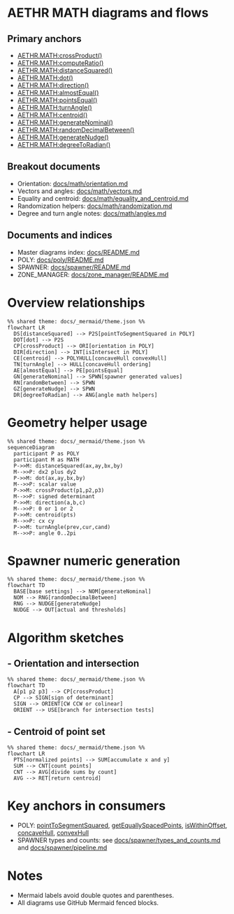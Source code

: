 # AETHR MATH diagrams and flows

## Primary anchors
- [AETHR.MATH:crossProduct()](https://github.com/Gh0st352/AETHR/blob/main/dev/MATH_.lua#L29)
- [AETHR.MATH:computeRatio()](https://github.com/Gh0st352/AETHR/blob/main/dev/MATH_.lua#L43)
- [AETHR.MATH:distanceSquared()](https://github.com/Gh0st352/AETHR/blob/main/dev/MATH_.lua#L58)
- [AETHR.MATH:dot()](https://github.com/Gh0st352/AETHR/blob/main/dev/MATH_.lua#L75)
- [AETHR.MATH:direction()](https://github.com/Gh0st352/AETHR/blob/main/dev/MATH_.lua#L96)
- [AETHR.MATH:almostEqual()](https://github.com/Gh0st352/AETHR/blob/main/dev/MATH_.lua#L118)
- [AETHR.MATH:pointsEqual()](https://github.com/Gh0st352/AETHR/blob/main/dev/MATH_.lua#L129)
- [AETHR.MATH:turnAngle()](https://github.com/Gh0st352/AETHR/blob/main/dev/MATH_.lua#L142)
- [AETHR.MATH:centroid()](https://github.com/Gh0st352/AETHR/blob/main/dev/MATH_.lua#L157)
- [AETHR.MATH:generateNominal()](https://github.com/Gh0st352/AETHR/blob/main/dev/MATH_.lua#L181)
- [AETHR.MATH:randomDecimalBetween()](https://github.com/Gh0st352/AETHR/blob/main/dev/MATH_.lua#L215)
- [AETHR.MATH:generateNudge()](https://github.com/Gh0st352/AETHR/blob/main/dev/MATH_.lua#L233)
- [AETHR.MATH:degreeToRadian()](https://github.com/Gh0st352/AETHR/blob/main/dev/MATH_.lua#L252)

## Breakout documents
- Orientation: [docs/math/orientation.md](orientation.md)
- Vectors and angles: [docs/math/vectors.md](vectors.md)
- Equality and centroid: [docs/math/equality_and_centroid.md](equality_and_centroid.md)
- Randomization helpers: [docs/math/randomization.md](randomization.md)
- Degree and turn angle notes: [docs/math/angles.md](angles.md)

## Documents and indices
- Master diagrams index: [docs/README.md](../README.md)
- POLY: [docs/poly/README.md](../poly/README.md)
- SPAWNER: [docs/spawner/README.md](../spawner/README.md)
- ZONE_MANAGER: [docs/zone_manager/README.md](../zone_manager/README.md)

# Overview relationships

```mermaid
%% shared theme: docs/_mermaid/theme.json %%
flowchart LR
  DS[distanceSquared] --> P2S[pointToSegmentSquared in POLY]
  DOT[dot] --> P2S
  CP[crossProduct] --> ORI[orientation in POLY]
  DIR[direction] --> INT[isIntersect in POLY]
  CE[centroid] --> POLYHULL[concaveHull convexHull]
  TN[turnAngle] --> HULL[concaveHull ordering]
  AE[almostEqual] --> PE[pointsEqual]
  GN[generateNominal] --> SPWN[spawner generated values]
  RN[randomBetween] --> SPWN
  GZ[generateNudge] --> SPWN
  DR[degreeToRadian] --> ANG[angle math helpers]
```

# Geometry helper usage

```mermaid
%% shared theme: docs/_mermaid/theme.json %%
sequenceDiagram
  participant P as POLY
  participant M as MATH
  P->>M: distanceSquared(ax,ay,bx,by)
  M-->>P: dx2 plus dy2
  P->>M: dot(ax,ay,bx,by)
  M-->>P: scalar value
  P->>M: crossProduct(p1,p2,p3)
  M-->>P: signed determinant
  P->>M: direction(a,b,c)
  M-->>P: 0 or 1 or 2
  P->>M: centroid(pts)
  M-->>P: cx cy
  P->>M: turnAngle(prev,cur,cand)
  M-->>P: angle 0..2pi
```

# Spawner numeric generation

```mermaid
%% shared theme: docs/_mermaid/theme.json %%
flowchart TD
  BASE[base settings] --> NOM[generateNominal]
  NOM --> RNG[randomDecimalBetween]
  RNG --> NUDGE[generateNudge]
  NUDGE --> OUT[actual and thresholds]
```

# Algorithm sketches

## - Orientation and intersection

```mermaid
%% shared theme: docs/_mermaid/theme.json %%
flowchart TD
  A[p1 p2 p3] --> CP[crossProduct]
  CP --> SIGN[sign of determinant]
  SIGN --> ORIENT[CW CCW or colinear]
  ORIENT --> USE[branch for intersection tests]
```

## - Centroid of point set

```mermaid
%% shared theme: docs/_mermaid/theme.json %%
flowchart LR
  PTS[normalized points] --> SUM[accumulate x and y]
  SUM --> CNT[count points]
  CNT --> AVG[divide sums by count]
  AVG --> RET[return centroid]
```

# Key anchors in consumers
- POLY: [pointToSegmentSquared](https://github.com/Gh0st352/AETHR/blob/main/dev/POLY.lua#L1149), [getEquallySpacedPoints](https://github.com/Gh0st352/AETHR/blob/main/dev/POLY.lua#L1074), [isWithinOffset](https://github.com/Gh0st352/AETHR/blob/main/dev/POLY.lua#L1106), [concaveHull](https://github.com/Gh0st352/AETHR/blob/main/dev/POLY.lua#L1309), [convexHull](https://github.com/Gh0st352/AETHR/blob/main/dev/POLY.lua#L1461)
- SPAWNER types and counts: see [docs/spawner/types_and_counts.md](../spawner/types_and_counts.md) and [docs/spawner/pipeline.md](../spawner/pipeline.md)

# Notes
- Mermaid labels avoid double quotes and parentheses.
- All diagrams use GitHub Mermaid fenced blocks.